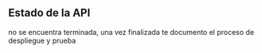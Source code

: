 ## Estado de la API
no se encuentra terminada, una vez finalizada te documento el proceso de despliegue y prueba
